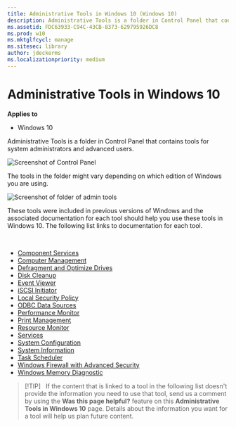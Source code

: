 ```yaml
---
title: Administrative Tools in Windows 10 (Windows 10)
description: Administrative Tools is a folder in Control Panel that contains tools for system administrators and advanced users.
ms.assetid: FDC63933-C94C-43CB-8373-629795926DC8
ms.prod: w10
ms.mktglfcycl: manage
ms.sitesec: library
author: jdeckerms
ms.localizationpriority: medium
---
```


# Administrative Tools in Windows 10


**Applies to**

-   Windows 10

Administrative Tools is a folder in Control Panel that contains tools for system administrators and advanced users. 

![Screenshot of Control Panel](images/admin-tools.png)

The tools in the folder might vary depending on which edition of Windows you are using. 

![Screenshot of folder of admin tools](images/admin-tools-folder.png)

These tools were included in previous versions of Windows and the associated documentation for each tool should help you use these tools in Windows 10. The following list links to documentation for each tool.

 

-   [Component Services]( https://go.microsoft.com/fwlink/p/?LinkId=708489)
-   [Computer Management](https://support.microsoft.com/kb/308423)
-   [Defragment and Optimize Drives](https://go.microsoft.com/fwlink/p/?LinkId=708488)
-   [Disk Cleanup](https://go.microsoft.com/fwlink/p/?LinkID=698648)
-   [Event Viewer](https://go.microsoft.com/fwlink/p/?LinkId=708491)
-   [iSCSI Initiator](https://go.microsoft.com/fwlink/p/?LinkId=708492)
-   [Local Security Policy](https://go.microsoft.com/fwlink/p/?LinkId=708493)
-   [ODBC Data Sources]( https://go.microsoft.com/fwlink/p/?LinkId=708494)
-   [Performance Monitor](https://go.microsoft.com/fwlink/p/?LinkId=708495)
-   [Print Management](https://go.microsoft.com/fwlink/p/?LinkId=708496)
-   [Resource Monitor](https://go.microsoft.com/fwlink/p/?LinkId=708497)
-   [Services](https://go.microsoft.com/fwlink/p/?LinkId=708498)
-   [System Configuration](https://go.microsoft.com/fwlink/p/?LinkId=708499)
-   [System Information]( https://go.microsoft.com/fwlink/p/?LinkId=708500)
-   [Task Scheduler](https://go.microsoft.com/fwlink/p/?LinkId=708501)
-   [Windows Firewall with Advanced Security](https://go.microsoft.com/fwlink/p/?LinkId=708503)
-   [Windows Memory Diagnostic]( https://go.microsoft.com/fwlink/p/?LinkId=708507)

>[!TIP]  
>If the content that is linked to a tool in the following list doesn't provide the information you need to use that tool, send us a comment by using the **Was this page helpful?** feature on this **Administrative Tools in Windows 10** page. Details about the information you want for a tool will help us plan future content. 

 





